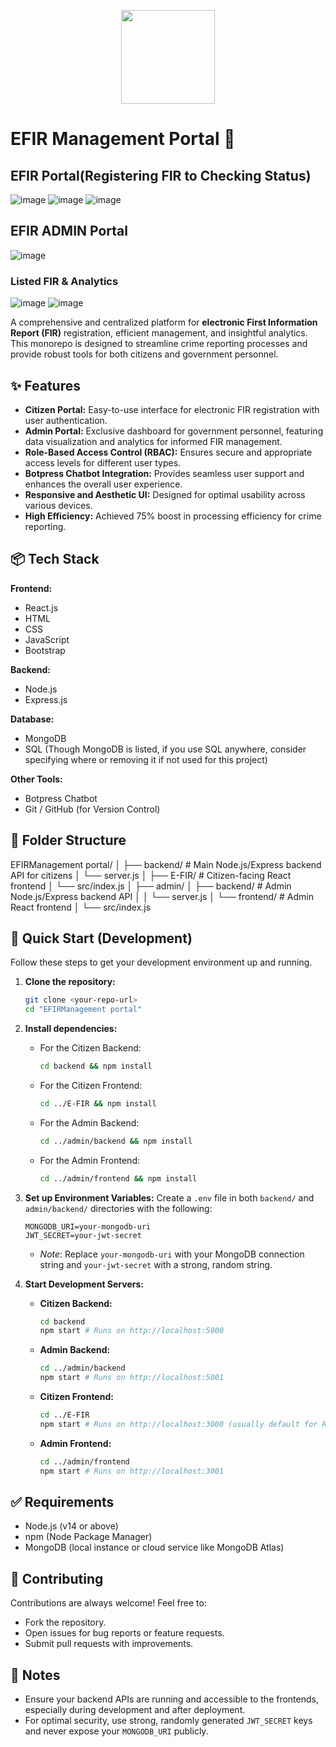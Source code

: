 <p align="center">
  <img src="https://github.com/user-attachments/assets/07eb4ee3-951a-4fe2-b942-289a31e926b4" width="150" />
</p>

# EFIR Management Portal 🚨

## EFIR Portal(Registering FIR to Checking Status)
![image](https://github.com/user-attachments/assets/225c3771-3257-467a-92e1-c85b0aa4e48d)
![image](https://github.com/user-attachments/assets/a35d187c-2056-42d4-b472-1ef12a6e5dfb)
![image](https://github.com/user-attachments/assets/fc692001-76c4-480e-992b-e44e8051f88f)




## EFIR ADMIN Portal
![image](https://github.com/user-attachments/assets/21a5a134-accf-4b13-9565-6435c5c83a61)
### Listed FIR & Analytics
![image](https://github.com/user-attachments/assets/b5a212b8-7a1e-4788-aa4d-2745210ccd88)
![image](https://github.com/user-attachments/assets/2aea1c67-3b5b-4d38-b048-5858a52ce61b)





A comprehensive and centralized platform for **electronic First Information Report (FIR)** registration, efficient management, and insightful analytics. This monorepo is designed to streamline crime reporting processes and provide robust tools for both citizens and government personnel.

## ✨ Features

* **Citizen Portal:** Easy-to-use interface for electronic FIR registration with user authentication.
* **Admin Portal:** Exclusive dashboard for government personnel, featuring data visualization and analytics for informed FIR management.
* **Role-Based Access Control (RBAC):** Ensures secure and appropriate access levels for different user types.
* **Botpress Chatbot Integration:** Provides seamless user support and enhances the overall user experience.
* **Responsive and Aesthetic UI:** Designed for optimal usability across various devices.
* **High Efficiency:** Achieved 75% boost in processing efficiency for crime reporting.

## 📦 Tech Stack

**Frontend:**
* React.js
* HTML
* CSS
* JavaScript
* Bootstrap

**Backend:**
* Node.js
* Express.js

**Database:**
* MongoDB
* SQL (Though MongoDB is listed, if you use SQL anywhere, consider specifying where or removing it if not used for this project)

**Other Tools:**
* Botpress Chatbot
* Git / GitHub (for Version Control)

## 📁 Folder Structure
EFIRManagement portal/
│
├── backend/                  # Main Node.js/Express backend API for citizens
│   └── server.js
│
├── E-FIR/                    # Citizen-facing React frontend
│   └── src/index.js
│
├── admin/
│   ├── backend/              # Admin Node.js/Express backend API
│   │   └── server.js
│   └── frontend/             # Admin React frontend
│       └── src/index.js
## 🚀 Quick Start (Development)

Follow these steps to get your development environment up and running.

1.  **Clone the repository:**
    ```bash
    git clone <your-repo-url>
    cd "EFIRManagement portal"
    ```

2.  **Install dependencies:**
    * For the Citizen Backend:
        ```bash
        cd backend && npm install
        ```
    * For the Citizen Frontend:
        ```bash
        cd ../E-FIR && npm install
        ```
    * For the Admin Backend:
        ```bash
        cd ../admin/backend && npm install
        ```
    * For the Admin Frontend:
        ```bash
        cd ../admin/frontend && npm install
        ```

3.  **Set up Environment Variables:**
    Create a `.env` file in both `backend/` and `admin/backend/` directories with the following:
    ```
    MONGODB_URI=your-mongodb-uri
    JWT_SECRET=your-jwt-secret
    ```
    * *Note*: Replace `your-mongodb-uri` with your MongoDB connection string and `your-jwt-secret` with a strong, random string.

4.  **Start Development Servers:**
    * **Citizen Backend:**
        ```bash
        cd backend
        npm start # Runs on http://localhost:5000
        ```
    * **Admin Backend:**
        ```bash
        cd ../admin/backend
        npm start # Runs on http://localhost:5001
        ```
    * **Citizen Frontend:**
        ```bash
        cd ../E-FIR
        npm start # Runs on http://localhost:3000 (usually default for React, adjust if needed)
        ```
    * **Admin Frontend:**
        ```bash
        cd ../admin/frontend
        npm start # Runs on http://localhost:3001
        ```

## ✅ Requirements

* Node.js (v14 or above)
* npm (Node Package Manager)
* MongoDB (local instance or cloud service like MongoDB Atlas)

## 🤝 Contributing

Contributions are always welcome! Feel free to:

* Fork the repository.
* Open issues for bug reports or feature requests.
* Submit pull requests with improvements.

## 📝 Notes

* Ensure your backend APIs are running and accessible to the frontends, especially during development and after deployment.
* For optimal security, use strong, randomly generated `JWT_SECRET` keys and never expose your `MONGODB_URI` publicly.
